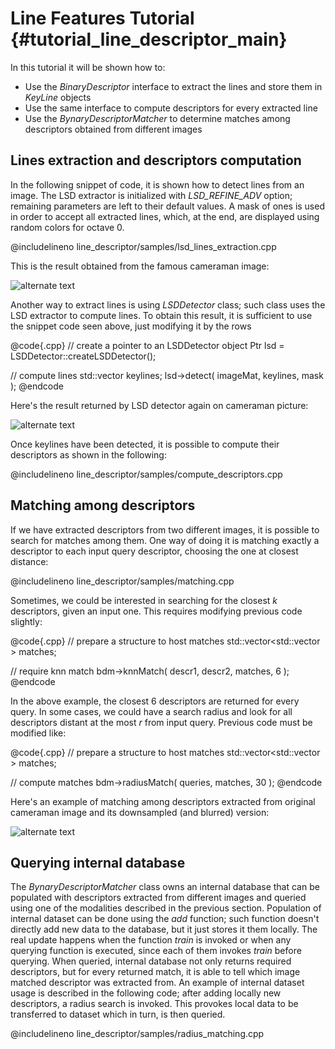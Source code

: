 Line Features Tutorial {#tutorial_line_descriptor_main}
======================

In this tutorial it will be shown how to:

-   Use the *BinaryDescriptor* interface to extract the lines and store them in *KeyLine* objects
-   Use the same interface to compute descriptors for every extracted line
-   Use the *BynaryDescriptorMatcher* to determine matches among descriptors obtained from different
    images

Lines extraction and descriptors computation
--------------------------------------------

In the following snippet of code, it is shown how to detect lines from an image. The LSD extractor
is initialized with *LSD\_REFINE\_ADV* option; remaining parameters are left to their default
values. A mask of ones is used in order to accept all extracted lines, which, at the end, are
displayed using random colors for octave 0.

@includelineno line_descriptor/samples/lsd_lines_extraction.cpp

This is the result obtained from the famous cameraman image:

![alternate text](pics/lines_cameraman_edl.png)

Another way to extract lines is using *LSDDetector* class; such class uses the LSD extractor to
compute lines. To obtain this result, it is sufficient to use the snippet code seen above, just
modifying it by the rows

@code{.cpp}
// create a pointer to an LSDDetector object
Ptr<LSDDetector> lsd = LSDDetector::createLSDDetector();

// compute lines
std::vector<KeyLine> keylines;
lsd->detect( imageMat, keylines, mask );
@endcode

Here's the result returned by LSD detector again on cameraman picture:

![alternate text](pics/cameraman_lines2.png)

Once keylines have been detected, it is possible to compute their descriptors as shown in the
following:

@includelineno line_descriptor/samples/compute_descriptors.cpp

Matching among descriptors
--------------------------

If we have extracted descriptors from two different images, it is possible to search for matches
among them. One way of doing it is matching exactly a descriptor to each input query descriptor,
choosing the one at closest distance:

@includelineno line_descriptor/samples/matching.cpp

Sometimes, we could be interested in searching for the closest *k* descriptors, given an input one.
This requires modifying previous code slightly:

@code{.cpp}
// prepare a structure to host matches
std::vector<std::vector<DMatch> > matches;

// require knn match
bdm->knnMatch( descr1, descr2, matches, 6 );
@endcode

In the above example, the closest 6 descriptors are returned for every query. In some cases, we
could have a search radius and look for all descriptors distant at the most *r* from input query.
Previous code must be modified like:

@code{.cpp}
// prepare a structure to host matches
std::vector<std::vector<DMatch> > matches;

// compute matches
bdm->radiusMatch( queries, matches, 30 );
@endcode

Here's an example of matching among descriptors extracted from original cameraman image and its
downsampled (and blurred) version:

![alternate text](pics/matching2.png)

Querying internal database
--------------------------

The *BynaryDescriptorMatcher* class owns an internal database that can be populated with
descriptors extracted from different images and queried using one of the modalities described in the
previous section. Population of internal dataset can be done using the *add* function; such function
doesn't directly add new data to the database, but it just stores it them locally. The real update
happens when the function *train* is invoked or when any querying function is executed, since each of
them invokes *train* before querying. When queried, internal database not only returns required
descriptors, but for every returned match, it is able to tell which image matched descriptor was
extracted from. An example of internal dataset usage is described in the following code; after
adding locally new descriptors, a radius search is invoked. This provokes local data to be
transferred to dataset which in turn, is then queried.

@includelineno line_descriptor/samples/radius_matching.cpp

